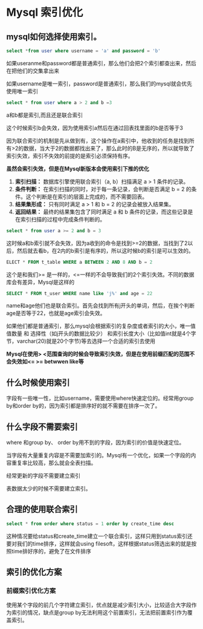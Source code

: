 # Mysql 索引优化

## mysql如何选择使用索引。

~~~sql
select *from user where username = 'a' and password = 'b'
~~~

如果useranme和password都是普通索引，那么他们会把2个索引都查出来，然后在把他们的交集拿出来

如果username是唯一索引，password是普通索引，那么我们的mysql就会优先使用唯一索引



~~~sql
select * from user where a > 2 and b =3
~~~

a和b都是索引,而且还是联合索引

这个时候索引b会失效，因为使用索引a然后在通过回表找里面的b是否等于3

因为联合索引的机制是先从做到有，这个操作在a索引中，他收到的任务是找到所有>2的数据，当大于2的数据都找出来了，那么此时的B是无序的，所以就导致了索引失效，索引不失效的前提的是索引必须保持有序。

**虽然会索引失效，但是在Mysql新版本会使用索引下推的优化**

1. **索引扫描：** 数据库引擎使用联合索引（a, b）扫描满足 a > 1 条件的记录。
2. **条件判断：** 在索引扫描的同时，对于每一条记录，会判断是否满足 b = 2 的条件。这个判断是在索引的层面上完成的，而不需要回表。
3. **结果集形成：** 只有同时满足 a > 1 和 b = 2 的记录会被放入结果集。
4. **返回结果：** 最终的结果集包含了同时满足 a 和 b 条件的记录，而这些记录是在索引扫描的过程中完成条件判断的。

~~~sql
select * from user a >= 2 and b = 3
~~~

这时候a和b索引就不会失效，因为a收到的命令是找到>=2的数据，当找到了2以后，然后就去看b，在2内的b索引是有序的，所以这时候b的索引是可以生效的。



~~~sql
ELECT * FROM t_table WHERE a BETWEEN 2 AND 8 AND b = 2
~~~

这个是和我们>= 是一样的，<=一样的不会导致我们的2个索引失效。不同的数据库会有差异，Mysql是这样的



~~~sql
SELECT * FROM t_user WHERE name like 'j%' and age = 22
~~~

name和age他们也是联合索引。首先会找到所有j开头的单词，然后，在挨个判断age是否等于22，也就是age索引会失效。

如果他们都是普通索引，那么mysql会根据索引的复杂度或者索引的大小，唯一值值数量 和 选择性（如j开头的数据比较少） 和索引长度大小（比如值int就是4个字节，varchar(20)就是20个字节)等去选择一个合适的索引去使用



**Mysql在使用> <范围查询的时候会导致索引失效，但是在使用前缀匹配的范围不会失效如<= >= betwwen  like等**

## 什么时候使用索引

字段有一些唯一性，比如username，需要使用where快速定位的。经常用group by和order by的，因为索引都是排序好的就不需要在排序一次了。

## 什么字段不需要索引

where 和group by、 order by用不到的字段，因为索引的价值是快速定位。

当字段有大量重复内容是不需要加索引的。Mysql有一个优化，如果一个字段的内容重复率比较高，那么就会全表扫描。

经常更新的字段不需要建立索引

表数据太少的时候不需要建立索引。

## 合理的使用联合索引

```sql
select * from order where status = 1 order by create_time desc
```

这种情况要给status和create_time建立一个联合索引，这样只用到status索引还要对我们的time排序，这样就会using filesoft，这样根据status筛选出来的就是按照time排好序的，避免了在文件排序

## 索引的优化方案

### 前缀索引优化方案

使用某个字段的前几个字符建立索引，优点就是减少索引大小，比较适合大字段作为索引的情况，缺点是group by无法利用这个前置索引，无法把前置索引作为覆盖索引。

